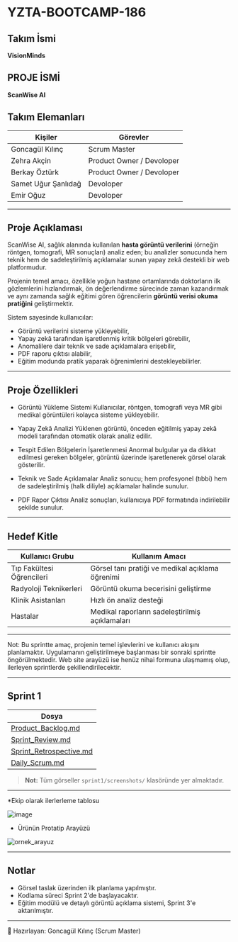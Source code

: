 # YZTA-BOOTCAMP-186
##  Takım İsmi
**VisionMinds**
##  PROJE İSMİ
**ScanWise AI**

## Takım Elemanları

| **Kişiler**          | **Görevler**              |
|----------------------|---------------------------|
| Goncagül Kılınç      | Scrum Master              |
| Zehra Akçin          | Product Owner / Devoloper |
| Berkay Öztürk        | Product Owner / Devoloper |
| Samet Uğur Şanlıdağ  | Devoloper                 |
| Emir Oğuz            | Devoloper                 |

---

## Proje Açıklaması

ScanWise AI, sağlık alanında kullanılan **hasta görüntü verilerini** (örneğin röntgen, tomografi, MR sonuçları) analiz eden; bu analizler sonucunda hem teknik hem de sadeleştirilmiş açıklamalar sunan yapay zekâ destekli bir web platformudur.

Projenin temel amacı, özellikle yoğun hastane ortamlarında doktorların ilk gözlemlerini hızlandırmak, ön değerlendirme sürecinde zaman kazandırmak ve aynı zamanda sağlık eğitimi gören öğrencilerin **görüntü verisi okuma pratiğini** geliştirmektir.

Sistem sayesinde kullanıcılar:
- Görüntü verilerini sisteme yükleyebilir,
- Yapay zekâ tarafından işaretlenmiş kritik bölgeleri görebilir,
- Anomalilere dair teknik ve sade açıklamalara erişebilir,
- PDF raporu çıktısı alabilir,
- Eğitim modunda pratik yaparak öğrenimlerini destekleyebilirler.

---

##  Proje Özellikleri
- Görüntü Yükleme Sistemi
Kullanıcılar, röntgen, tomografi veya MR gibi medikal görüntüleri kolayca sisteme yükleyebilir.

- Yapay Zekâ Analizi
Yüklenen görüntü, önceden eğitilmiş yapay zekâ modeli tarafından otomatik olarak analiz edilir.

- Tespit Edilen Bölgelerin İşaretlenmesi
Anormal bulgular ya da dikkat edilmesi gereken bölgeler, görüntü üzerinde işaretlenerek görsel olarak gösterilir.

- Teknik ve Sade Açıklamalar
Analiz sonucu; hem profesyonel (tıbbi) hem de sadeleştirilmiş (halk diliyle) açıklamalar halinde sunulur.

- PDF Rapor Çıktısı
Analiz sonuçları, kullanıcıya PDF formatında indirilebilir şekilde sunulur.

---

##  Hedef Kitle

| Kullanıcı Grubu            | Kullanım Amacı                                     |
|----------------------------|-----------------------------------------------------|
| Tıp Fakültesi Öğrencileri  | Görsel tanı pratiği ve medikal açıklama öğrenimi    |
| Radyoloji Teknikerleri     | Görüntü okuma becerisini geliştirme                 |
| Klinik Asistanları         | Hızlı ön analiz desteği                             |
| Hastalar                   | Medikal raporların sadeleştirilmiş açıklamaları     |

---

Not: Bu sprintte amaç, projenin temel işlevlerini ve kullanıcı akışını planlamaktır.
Uygulamanın geliştirilmeye başlanması bir sonraki sprintte öngörülmektedir.
Web site arayüzü ise henüz nihai formuna ulaşmamış olup, ilerleyen sprintlerde şekillendirilecektir.

---

## Sprint 1

| Dosya |
|-------|
| [Product_Backlog.md](sprint1/Product_Backlog.md)
| [Sprint_Review.md](sprint1/sprint1/Sprint_Review.md)
| [Sprint_Retrospective.md](sprint1/sprint1/Sprint_Retrospective.md)
| [Daily_Scrum.md](sprint1/sprint1/Daily_Scrum.md) 

> **Not:** Tüm görseller `sprint1/screenshots/` klasöründe yer almaktadır.

---

*Ekip olarak ilerlerleme tablosu

![image](https://github.com/user-attachments/assets/f21493aa-b9e3-4e47-830e-3aea7f679742)

* Ürünün Protatip Arayüzü

![ornek_arayuz](https://github.com/user-attachments/assets/c2e8691f-0840-4735-98f1-9f04efdd9bd2)

---

##  Notlar

- Görsel taslak üzerinden ilk planlama yapılmıştır.
- Kodlama süreci Sprint 2'de başlayacaktır.
- Eğitim modülü ve detaylı görüntü açıklama sistemi, Sprint 3'e aktarılmıştır.

---

📍 Hazırlayan: Goncagül Kılınç (Scrum Master)



